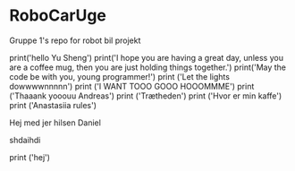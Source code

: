 # RoboCarUge
Gruppe 1's repo for robot bil projekt

print('hello  Yu Sheng')
print('I hope you are having a great day, unless you are a coffee mug, then you are just holding things together.')
print('May the code be with you, young programmer!')
print ('Let the lights dowwwwnnnnn')
print ('I WANT TOOO GOOO HOOOMMME')
print ('Thaaank yooouu Andreas')
print ('Trætheden')
print ('Hvor er min kaffe')
print ('Anastasiia rules')

Hej med jer hilsen Daniel

shdaihdi

print  ('hej')